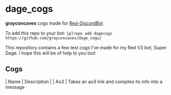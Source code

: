 # dage_cogs
**grayconcaves** cogs made for [Red-DiscordBot](https://github.com/Cog-Creators/Red-DiscordBot/tree/V3/develop)

To add this repo to your bot: `[p]repo add dagecogs https://github.com/grayconcaves/dage_cogs/` 

This repository contains a few test cogs I've made for my Red V3 bot, Super Dage. I hope this will be of help to you too!

## Cogs

| Name | Description |
| Ao3 | Takes an ao3 link and compiles its info into a message



